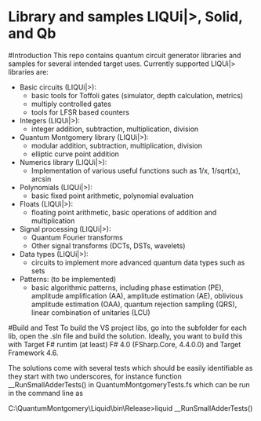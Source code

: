Library and samples LIQUi|>, Solid, and Qb
==========================================

#Introduction 
This repo contains quantum circuit generator libraries and samples for several intended target uses. Currently supported LIQUi|> libraries are: 
- Basic circuits (LIQUi|>): 
  - basic tools for Toffoli gates (simulator, depth calculation, metrics)
  - multiply controlled gates
  - tools for LFSR based counters
- Integers (LIQUi|>): 
  - integer addition, subtraction, multiplication, division
- Quantum Montgomery library (LIQUi|>): 
  - modular addition, subtraction, multiplication, division
  - elliptic curve point addition
- Numerics library (LIQUi|>): 
  - Implementation of various useful functions such as 1/x, 1/sqrt(x), arcsin
- Polynomials (LIQUi|>): 
  - basic fixed point arithmetic, polynomial evaluation
- Floats (LIQUi|>):  
  - floating point arithmetic, basic operations of addition and multiplication
- Signal processing (LIQUi|>): 
  - Quantum Fourier transforms
  - Other signal transforms (DCTs, DSTs, wavelets)
- Data types (LIQUi|>): 
  - circuits to implement more advanced quantum data types such as sets
- Patterns: (to be implemented)
  - basic algorithmic patterns, including phase estimation (PE), amplitude amplification (AA), amplitude estimation (AE),
    oblivious amplitude estimation (OAA), quantum rejection sampling (QRS), linear combination of unitaries (LCU)

#Build and Test
To build the VS project libs, go into the subfolder for each lib, open the .sln file and build the solution. Ideally, you want to build this with Target F# runtim (at least) F# 4.0 (FSharp.Core, 4.4.0.0) and Target Framework 4.6. 

The solutions come with several tests which should be easily identifiable as they start with two underscores, for instance function __RunSmallAdderTests() in QuantumMontgomeryTests.fs which can be run in the command line as

C:\QuantumMontgomery\Liquid\bin\Release>liquid __RunSmallAdderTests()

